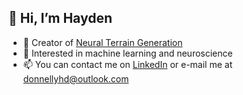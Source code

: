 <h2>👋 Hi, I’m Hayden</h2>

- 🌱 Creator of [Neural Terrain Generation](https://hayden-donnelly.itch.io/neural-terrain-generation-for-unity)
- 👀 Interested in machine learning and neuroscience
- 📫 You can contact me on [LinkedIn](https://www.linkedin.com/in/hayden-donnelly/) or e-mail me at donnellyhd@outlook.com

<!---
hayden-donnelly/hayden-donnelly is a ✨ special ✨ repository because its `README.md` (this file) appears on your GitHub profile.
You can click the Preview link to take a look at your changes.
--->
